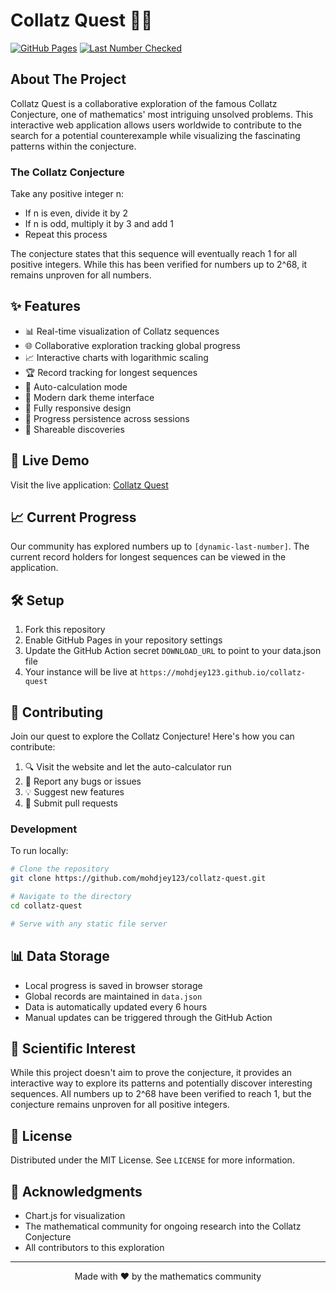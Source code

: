 # Collatz Quest 🔢✨

[![GitHub Pages](https://img.shields.io/badge/GitHub%20Pages-Live%20Demo-blue?style=for-the-badge&logo=github)](https://mohdjey123.github.io/collatz-quest)
[![Last Number Checked](https://img.shields.io/badge/dynamic/json?url=https://raw.githubusercontent.com/mohdjey123/collatz-quest/main/data.json&query=$.lastNumber&label=Last%20Number%20Checked&style=for-the-badge)](data.json)

## About The Project

Collatz Quest is a collaborative exploration of the famous Collatz Conjecture, one of mathematics' most intriguing unsolved problems. This interactive web application allows users worldwide to contribute to the search for a potential counterexample while visualizing the fascinating patterns within the conjecture.

### The Collatz Conjecture

Take any positive integer n:
- If n is even, divide it by 2
- If n is odd, multiply it by 3 and add 1
- Repeat this process

The conjecture states that this sequence will eventually reach 1 for all positive integers. While this has been verified for numbers up to 2^68, it remains unproven for all numbers.

## ✨ Features

- 📊 Real-time visualization of Collatz sequences
- 🌐 Collaborative exploration tracking global progress
- 📈 Interactive charts with logarithmic scaling
- 🏆 Record tracking for longest sequences
- 🔄 Auto-calculation mode
- 🌙 Modern dark theme interface
- 📱 Fully responsive design
- 💾 Progress persistence across sessions
- 🔗 Shareable discoveries

## 🚀 Live Demo

Visit the live application: [Collatz Quest](https://mohdjey123.github.io/collatz-quest)

## 📈 Current Progress

Our community has explored numbers up to `[dynamic-last-number]`. The current record holders for longest sequences can be viewed in the application.

## 🛠️ Setup

1. Fork this repository
2. Enable GitHub Pages in your repository settings
3. Update the GitHub Action secret `DOWNLOAD_URL` to point to your data.json file
4. Your instance will be live at `https://mohdjey123.github.io/collatz-quest`

## 🤝 Contributing

Join our quest to explore the Collatz Conjecture! Here's how you can contribute:

1. 🔍 Visit the website and let the auto-calculator run
2. 🐛 Report any bugs or issues
3. 💡 Suggest new features
4. 🔧 Submit pull requests

### Development

To run locally:

```bash
# Clone the repository
git clone https://github.com/mohdjey123/collatz-quest.git

# Navigate to the directory
cd collatz-quest

# Serve with any static file server
```

## 📊 Data Storage

- Local progress is saved in browser storage
- Global records are maintained in `data.json`
- Data is automatically updated every 6 hours
- Manual updates can be triggered through the GitHub Action

## 🔬 Scientific Interest

While this project doesn't aim to prove the conjecture, it provides an interactive way to explore its patterns and potentially discover interesting sequences. All numbers up to 2^68 have been verified to reach 1, but the conjecture remains unproven for all positive integers.

## 📜 License

Distributed under the MIT License. See `LICENSE` for more information.

## 🙏 Acknowledgments

- Chart.js for visualization
- The mathematical community for ongoing research into the Collatz Conjecture
- All contributors to this exploration

---

<p align="center">Made with ❤️ by the mathematics community</p>